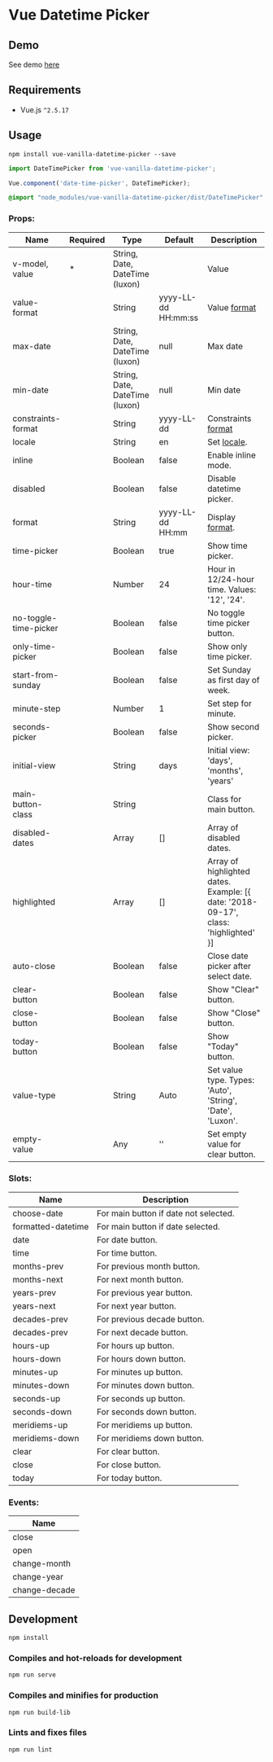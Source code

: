 # Vue Datetime Picker

## Demo

See demo [here](https://codepen.io/Shchepotin/pen/wEQyQx?editors=1010)

## Requirements

- Vue.js `^2.5.17`

## Usage

```
npm install vue-vanilla-datetime-picker --save
```

```javascript
import DateTimePicker from 'vue-vanilla-datetime-picker';

Vue.component('date-time-picker', DateTimePicker);
```

```sass
@import "node_modules/vue-vanilla-datetime-picker/dist/DateTimePicker"
```

### Props:

| Name                  | Required | Type                            | Default             | Description                                                                                                            |
| --------------------- | -------- | ------------------------------- | ------------------- | ---------------------------------------------------------------------------------------------------------------------- |
| v-model, value        | *        | String, Date, DateTime (luxon)  |                     | Value                                                                                                                  |
| value-format          |          | String                          | yyyy-LL-dd HH:mm:ss | Value [format](https://github.com/moment/luxon/blob/master/docs/formatting.md#table-of-tokens)                         |
| max-date              |          | String, Date, DateTime (luxon)  | null                | Max date                                                                                                               |
| min-date              |          | String, Date, DateTime (luxon)  | null                | Min date                                                                                                               |
| constraints-format    |          | String                          | yyyy-LL-dd          | Constraints [format](https://github.com/moment/luxon/blob/master/docs/formatting.md#table-of-tokens)                   |
| locale                |          | String                          | en                  | Set [locale](https://www.iana.org/assignments/language-subtag-registry/language-subtag-registry).                      |
| inline                |          | Boolean                         | false               | Enable inline mode.                                                                                                    |
| disabled              |          | Boolean                         | false               | Disable datetime picker.                                                                                               |
| format                |          | String                          | yyyy-LL-dd HH:mm    | Display [format](https://github.com/moment/luxon/blob/master/docs/formatting.md#table-of-tokens).                      |
| time-picker           |          | Boolean                         | true                | Show time picker.                                                                                                      |
| hour-time             |          | Number                          | 24                  | Hour in 12/24-hour time. Values: '12', '24'.                                                                           |
| no-toggle-time-picker |          | Boolean                         | false               | No toggle time picker button.                                                                                          |
| only-time-picker      |          | Boolean                         | false               | Show only time picker.                                                                                                 |
| start-from-sunday     |          | Boolean                         | false               | Set Sunday as first day of week.                                                                                       |
| minute-step           |          | Number                          | 1                   | Set step for minute.                                                                                                   |
| seconds-picker        |          | Boolean                         | false               | Show second picker.                                                                                                    |
| initial-view          |          | String                          | days                | Initial view: 'days', 'months', 'years'                                                                                |
| main-button-class     |          | String                          |                     | Class for main button.                                                                                                 |
| disabled-dates        |          | Array                           | []                  | Array of disabled dates.                                                                                               |
| highlighted           |          | Array                           | []                  | Array of highlighted dates. Example: [{ date: '2018-09-17', class: 'highlighted' }]                                    |
| auto-close            |          | Boolean                         | false               | Close date picker after select date.                                                                                   |
| clear-button          |          | Boolean                         | false               | Show "Clear" button.                                                                                                   |
| close-button          |          | Boolean                         | false               | Show "Close" button.                                                                                                   |
| today-button          |          | Boolean                         | false               | Show "Today" button.                                                                                                   |
| value-type            |          | String                          | Auto                | Set value type. Types: 'Auto', 'String', 'Date', 'Luxon'.                                                              |
| empty-value           |          | Any                             | ''                  | Set empty value for clear button.                                                                                      |

### Slots:

| Name                  | Description                                                       |
| --------------------- | ----------------------------------------------------------------- |
| choose-date           | For main button if date not selected.                             |
| formatted-datetime    | For main button if date selected.                                 |
| date                  | For date button.                                                  |
| time                  | For time button.                                                  |
| months-prev           | For previous month button.                                        |
| months-next           | For next month button.                                            |
| years-prev            | For previous year button.                                         |
| years-next            | For next year button.                                             |
| decades-prev          | For previous decade button.                                       |
| decades-prev          | For next decade button.                                           |
| hours-up              | For hours up button.                                              |
| hours-down            | For hours down  button.                                           |
| minutes-up            | For minutes up button.                                            |
| minutes-down          | For minutes down button.                                          |
| seconds-up            | For seconds up button.                                            |
| seconds-down          | For seconds down button.                                          |
| meridiems-up          | For meridiems up button.                                          |
| meridiems-down        | For meridiems down button.                                        |
| clear                 | For clear button.                                                 |
| close                 | For close button.                                                 |
| today                 | For today button.                                                 |

### Events:

| Name                  |
| --------------------- |
| close                 |
| open                  |
| change-month          |
| change-year           |
| change-decade         |

## Development

```
npm install
```

### Compiles and hot-reloads for development

```
npm run serve
```

### Compiles and minifies for production

```
npm run build-lib
```

### Lints and fixes files

```
npm run lint
```
